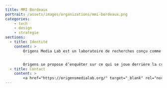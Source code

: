 ```yaml
---
title: MMI Bordeaux
portrait: /assets/images/organizations/mmi-bordeaux.png
categories:
    - tech
    - design
    - strategie
sections:
  - title: Identité
    content: >
        Origens Media Lab est un laboratoire de recherches conçu comme un tiers-lieu interdisciplinaire en sciences humaines et sociales. Fondé en 2010 par Emilie Ramillien et Diego Landivar, Origens a été pensé comme un espace permettant de s’affranchir de certaines contraintes institutionnelles pesant sur les établissements de recherche conventionnels (axes de recherches délimités, faible interdisciplinarité, lourdeur administrative, angoisse financière, frilosité épistémique, court-termisme, …) et ne permettant pas d’embrasser pleinement toutes les latitudes méthodologiques et épistémiques.


        Origens se propose d’enquêter sur ce qui se joue derrière la crise écologique que nous traversons, non pas comme un défi purement technique, mais comme véritable mutation anthropologique qui ne cesse de redistribuer les différents agencements du monde et de modifier nos attachements à celui-ci. Cette crise de nos milieux de vie oblige à radicaliser certaines options épistémiques afin de pouvoir penser des objets, qui sont sinon difficilement appréhendables à travers le prisme classique du naturalisme scientifique. Origens enquête sur les transformations cosmologiques induites par l’Anthropocène en mobilisant des cadres méthodologiques à la croisée de l’ethnographie, de la philosophie, de la sociologie ou encore des humanités numériques. Nous ancrons notre démarche dans un travail approfondi d’enquête (au sens pragmatique et anthropologique du terme) que nous conduisons sur divers terrains (auprès d’agriculteurs et de paysans, auprès de communautés indigènes mais aussi d’organisations « modernes » comme les entreprises, auprès d’artistes ou encore au sein des terrains numériques, …).
  - title: Contact
    content: >
        <a href="https://origensmedialab.org/" target="_blank" rel="noreferrer">Site</a>
---
```

